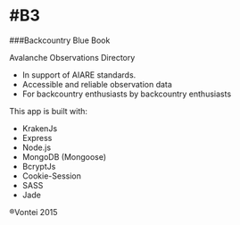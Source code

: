 #B3
======================================================
###Backcountry Blue Book


Avalanche Observations Directory
* In support of AIARE standards.
* Accessible and reliable observation data
* For backcountry enthusiasts by backcountry enthusiasts


This app is built with:
* KrakenJs
* Express
* Node.js
* MongoDB (Mongoose)
* BcryptJs
* Cookie-Session
* SASS
* Jade



®Vontei 2015
